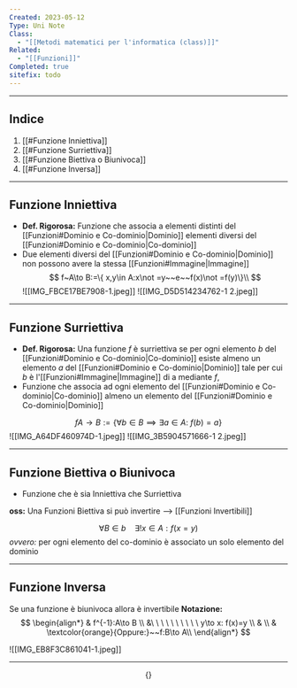 ```yaml
---
Created: 2023-05-12
Type: Uni Note
Class:
  - "[[Metodi matematici per l'informatica (class)]]"
Related:
  - "[[Funzioni]]"
Completed: true
sitefix: todo
---
```

---
## Indice
1. [[#Funzione Inniettiva]]
2. [[#Funzione Surriettiva]]
3. [[#Funzione Biettiva o Biunivoca]]
4. [[#Funzione Inversa]]

---
## Funzione Inniettiva
- **Def. Rigorosa:** Funzione che associa a elementi distinti del [[Funzioni#Dominio e Co-dominio|Dominio]] elementi diversi del [[Funzioni#Dominio e Co-dominio|Co-dominio]]
- Due elementi diversi del [[Funzioni#Dominio e Co-dominio|Dominio]] non possono avere la stessa [[Funzioni#Immagine|Immagine]] 
$$
f~A\to B:=\{ x,y\in A:x\not =y~~e~~f(x)\not =f(y)\}\\
$$
![[IMG_FBCE17BE7908-1.jpeg]]
![[IMG_D5D514234762-1 2.jpeg]]

---

## Funzione Surriettiva
- **Def. Rigorosa:** Una funzione *f* è surriettiva se per ogni elemento *b* del  [[Funzioni#Dominio e Co-dominio|Co-dominio]] esiste almeno un elemento *a* del [[Funzioni#Dominio e Co-dominio|Dominio]] tale per cui *b* è l'[[Funzioni#Immagine|Immagine]] di a mediante *f*,
- Funzione che associa ad ogni elemento del [[Funzioni#Dominio e Co-dominio|Co-dominio]] almeno un elemento del [[Funzioni#Dominio e Co-dominio|Dominio]] 

$$ fA\to B:=\{\forall b\in B \implies \exists a\in A:~f(b)=a \} $$
![[IMG_A64DF460974D-1.jpeg]]
![[IMG_3B5904571666-1 2.jpeg]]

---

## Funzione Biettiva o Biunivoca
- Funzione che è sia Inniettiva che Surriettiva

**oss:** Una Funzioni Biettiva si può invertire --> [[Funzioni Invertibili]]

$$\forall B \in b\ \ \ \ \exists!x\in A:f(x=y) $$
*ovvero:* per ogni elemento del co-dominio è associato un solo elemento del dominio 

---

## Funzione Inversa
Se una funzione è biunivoca allora è invertibile
**Notazione:**
$$ 
\begin{align*}
& f^{-1}:A\to B \\
&\ \ \ \ \ \ \ \ \ \ y\to x: f(x)=y \\
& \\
& \textcolor{orange}{Oppure:}~~f:B\to A\\
\end{align*}
$$

![[IMG_EB8F3C861041-1.jpeg]]

---

$$
\{  \}
$$
